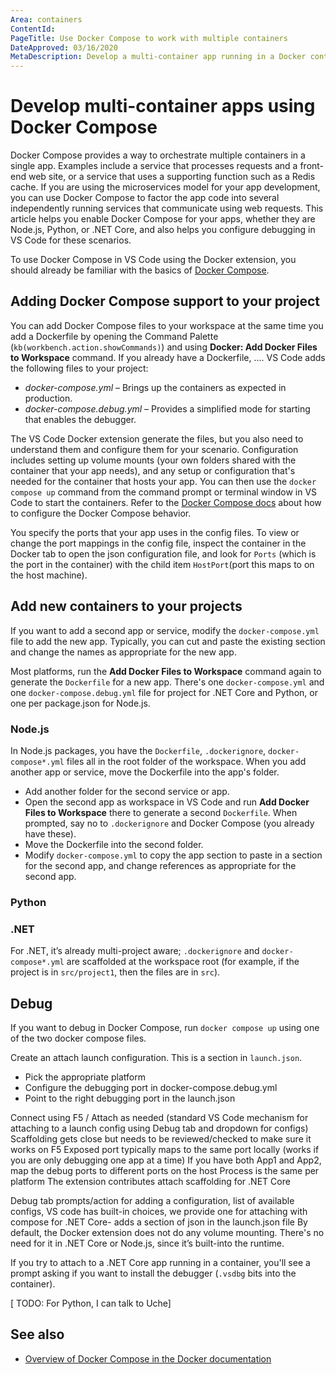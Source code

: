 ```yaml
---
Area: containers
ContentId: 
PageTitle: Use Docker Compose to work with multiple containers
DateApproved: 03/16/2020
MetaDescription: Develop a multi-container app running in a Docker containers using Docker Compose and Visual Studio Code.
---
```

# Develop multi-container apps using Docker Compose

Docker Compose provides a way to orchestrate multiple containers in a single app. Examples include a service that processes requests and a front-end web site, or a service that uses a supporting function such as a Redis cache. If you are using the microservices model for your app development, you can use Docker Compose to factor the app code into several independently running services that communicate using web requests. This article helps you enable Docker Compose for your apps, whether they are Node.js, Python, or .NET Core, and also helps you configure debugging in VS Code for these scenarios.

To use Docker Compose in VS Code using the Docker extension, you should already be familiar with the basics of [Docker Compose](https://docs.docker.com/compose/).

## Adding Docker Compose support to your project

You can add Docker Compose files to your workspace at the same time you add a Dockerfile by opening the Command Palette (`kb(workbench.action.showCommands)`) and using **Docker: Add Docker Files to Workspace** command. If you already have a Dockerfile, .... VS Code adds the following files to your project:

- *docker-compose.yml* – Brings up the containers as expected in production.
- *docker-compose.debug.yml* – Provides a simplified mode for starting that enables the debugger.

The VS Code Docker extension generate the files, but you also need to understand them and configure them for your scenario. Configuration includes setting up volume mounts (your own folders shared with the container that your app needs), and any setup or configuration that's needed for the container that hosts your app. You can then use the `docker compose up` command from the command prompt or terminal window in VS Code to start the containers. Refer to the [Docker Compose docs](https://docs.docker.com/compose/) about how to configure the Docker Compose behavior.

You specify the ports that your app uses in the config files. To view or change the port mappings in the config file, inspect the container in the Docker tab to open the json configuration file, and look for `Ports` (which is the port in the container) with the child item `HostPort`(port this maps to on the host machine).

## Add new containers to your projects

If you want to add a second app or service, modify the `docker-compose.yml` file to add the new app. Typically, you can cut and paste the existing section and change the names as appropriate for the new app.

Most platforms, run the **Add Docker Files to Workspace** command again to generate the `Dockerfile` for a new app. There's one `docker-compose.yml` and one `docker-compose.debug.yml` file for project for .NET Core and Python, or one per package.json for Node.js.

### Node.js

In Node.js packages, you have the `Dockerfile`, `.dockerignore`, `docker-compose*.yml` files all in the root folder of the workspace. When you add another app or service, move the Dockerfile into the app's folder. 

- Add another folder for the second service or app.
- Open the second app as workspace in VS Code and run **Add Docker Files to Workspace** there to generate a second `Dockerfile`. When prompted, say no to `.dockerignore` and Docker Compose (you already have these).
- Move the Dockerfile into the second folder.
- Modify `docker-compose.yml` to copy the app section to paste in a section for the second app, and change references as appropriate for the second app.

### Python

### .NET

For .NET, it’s already multi-project aware; `.dockerignore` and `docker-compose*.yml` are scaffolded at the workspace root (for example, if the project is in `src/project1`, then the files are in `src`).

## Debug

If you want to debug in Docker Compose, run `docker compose up` using one of the two docker compose files.

Create an attach launch configuration. This is a section in `launch.json`.

- Pick the appropriate platform 
- Configure the debugging port in docker-compose.debug.yml
- Point to the right debugging port in the launch.json

Connect using F5 / Attach as needed (standard VS Code mechanism for attaching to a launch config using Debug tab and dropdown for configs)
Scaffolding gets close but needs to be reviewed/checked to make sure it works on F5
Exposed port typically maps to the same port locally (works if you are only debugging one app at a time)
If you have both App1 and App2, map the debug ports to different ports on the host
Process is the same per platform
The extension contributes attach scaffolding for .NET Core

Debug tab prompts/action for adding a configuration, list of available configs, VS code has built-in choices, we provide one for attaching with compose for .NET Core- adds a section of json in the launch.json file
By default, the Docker extension does not do any volume mounting. There's no need for it in .NET Core or Node.js, since it’s built-into the runtime.

If you try to attach to a .NET Core app running in a container, you'll see a prompt asking if you want to install the debugger (`.vsdbg` bits into the container).

[ TODO: For Python, I can talk to Uche]

## See also

- [Overview of Docker Compose in the Docker documentation](https://docs.docker.com/compose/)